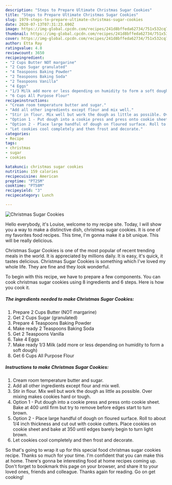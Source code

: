 ```yaml
---
description: "Steps to Prepare Ultimate Christmas Sugar Cookies"
title: "Steps to Prepare Ultimate Christmas Sugar Cookies"
slug: 1979-steps-to-prepare-ultimate-christmas-sugar-cookies
date: 2020-07-13T07:31:23.690Z
image: https://img-global.cpcdn.com/recipes/241d8bffeda62734/751x532cq70/christmas-sugar-cookies-recipe-main-photo.jpg
thumbnail: https://img-global.cpcdn.com/recipes/241d8bffeda62734/751x532cq70/christmas-sugar-cookies-recipe-main-photo.jpg
cover: https://img-global.cpcdn.com/recipes/241d8bffeda62734/751x532cq70/christmas-sugar-cookies-recipe-main-photo.jpg
author: Etta Ray
ratingvalue: 4.8
reviewcount: 3650
recipeingredient:
- "2 Cups Butter NOT margarine"
- "2 Cups Sugar granulated"
- "4 Teaspoons Baking Powder"
- "2 Teaspoons Baking Soda"
- "2 Teaspoons Vanilla"
- "4 Eggs"
- "1/3 Milk add more or less depending on humidity to form a soft dough"
- "6 Cups All Purpose Flour"
recipeinstructions:
- "Cream room temperature butter and sugar."
- "Add all other ingredients except flour and mix well."
- "Stir in flour. Mix well but work the dough as little as possible. Over mixing makes cookies hard or tough."
- "Option 1 - Put dough into a cookie press and press onto cookie sheet. Bake at 400 until firm but try to remove before edges start to turn brown."
- "Option 2 - Place large handful of dough on floured surface. Roll to about 1/4 inch thickness and cut out with cookie cutters. Place cookies on cookie sheet and bake at 350 until edges barely begin to turn light brown."
- "Let cookies cool completely and then frost and decorate."
categories:
- Recipe
tags:
- christmas
- sugar
- cookies

katakunci: christmas sugar cookies 
nutrition: 159 calories
recipecuisine: American
preptime: "PT25M"
cooktime: "PT58M"
recipeyield: "3"
recipecategory: Lunch

---
```



![Christmas Sugar Cookies](https://img-global.cpcdn.com/recipes/241d8bffeda62734/751x532cq70/christmas-sugar-cookies-recipe-main-photo.jpg)

Hello everybody, it's Louise, welcome to my recipe site. Today, I will show you a way to make a distinctive dish, christmas sugar cookies. It is one of my favorites food recipes. This time, I'm gonna make it a bit unique. This will be really delicious.



Christmas Sugar Cookies is one of the most popular of recent trending meals in the world. It is appreciated by millions daily. It is easy, it's quick, it tastes delicious. Christmas Sugar Cookies is something which I've loved my whole life. They are fine and they look wonderful.


To begin with this recipe, we have to prepare a few components. You can cook christmas sugar cookies using 8 ingredients and 6 steps. Here is how you cook it.

<!--inarticleads1-->

##### The ingredients needed to make Christmas Sugar Cookies:

1. Prepare 2 Cups Butter (NOT margarine)
1. Get 2 Cups Sugar (granulated)
1. Prepare 4 Teaspoons Baking Powder
1. Make ready 2 Teaspoons Baking Soda
1. Get 2 Teaspoons Vanilla
1. Take 4 Eggs
1. Make ready 1/3 Milk (add more or less depending on humidity to form a soft dough)
1. Get 6 Cups All Purpose Flour




<!--inarticleads2-->

##### Instructions to make Christmas Sugar Cookies:

1. Cream room temperature butter and sugar.
1. Add all other ingredients except flour and mix well.
1. Stir in flour. Mix well but work the dough as little as possible. Over mixing makes cookies hard or tough.
1. Option 1 - Put dough into a cookie press and press onto cookie sheet. Bake at 400 until firm but try to remove before edges start to turn brown.
1. Option 2 - Place large handful of dough on floured surface. Roll to about 1/4 inch thickness and cut out with cookie cutters. Place cookies on cookie sheet and bake at 350 until edges barely begin to turn light brown.
1. Let cookies cool completely and then frost and decorate.




So that's going to wrap it up for this special food christmas sugar cookies recipe. Thanks so much for your time. I'm confident that you can make this at home. There's gonna be interesting food at home recipes coming up. Don't forget to bookmark this page on your browser, and share it to your loved ones, friends and colleague. Thanks again for reading. Go on get cooking!
